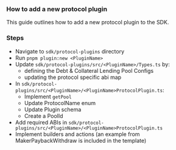### How to add a new protocol plugin
This guide outlines how to add a new protocol plugin to the SDK.

### Steps
* Navigate to `sdk/protocol-plugins` directory
* Run `pnpm plugin:new <PluginName>`
* Update `sdk/protocol-plugins/src/<PluginName>/Types.ts` by:
   - defining the Debt & Collateral Lending Pool Configs
   - updating the protocol specific abi map
* In `sdk/protocol-plugins/src/<PluginName>/<PluginName>ProtocolPlugin.ts`:
   - Implement `getPool`
   - Update ProtocolName enum
   - Update Plugin schema
   - Create a <PluginName>PoolId
* Add required ABIs in `sdk/protocol-plugins/src/<PluginName>/<PluginName>ProtocolPlugin.ts`
* Implement builders and actions (an example from MakerPaybackWithdraw is included in the template)